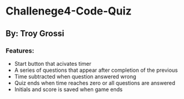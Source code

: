 # Challenege4-Code-Quiz

## By: Troy Grossi

### Features:

- Start button that acivates timer
- A series of questions that appear after completion of the previous
- Time subtracted when question answered wrong
- Quiz ends when time reaches zero or all questions are answered
- Initials and score is saved when game ends
